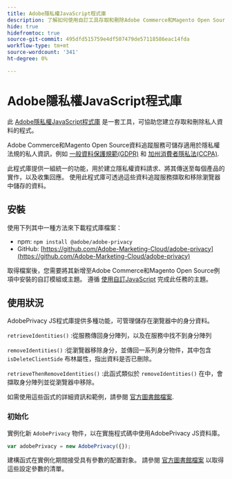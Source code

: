 ```yaml
---
title: Adobe隱私權JavaScript程式庫
description: 了解如何使用自訂工具存取和刪除Adobe Commerce和Magento Open Source收集的客戶個人資訊。
hide: true
hidefromtoc: true
source-git-commit: 495dfd515759e4df507479de57118586eac14fda
workflow-type: tm+mt
source-wordcount: '341'
ht-degree: 0%

---
```



# Adobe隱私權JavaScript程式庫

<!-- TODO: Remove hide metadata when the library has been integrated with Commerce. -->

此 [Adobe隱私權JavaScript程式庫](https://developer.adobe.com/apis/experienceplatform/gdpr/services/allservices.html) 是一套工具，可協助您建立存取和刪除私人資料的程式。

Adobe Commerce和Magento Open Source資料追蹤服務可儲存適用於隱私權法規的私人資訊，例如 [一般資料保護規範(GDPR)](gdpr.md) 和 [加州消費者隱私法(CCPA)](ccpa.md).

此程式庫提供一組統一的功能，用於建立隱私權資料請求、將其傳送至每個產品的實作，以及收集回應。 使用此程式庫可透過這些資料追蹤服務擷取和移除瀏覽器中儲存的資料。

## 安裝

使用下列其中一種方法來下載程式庫檔案：

- npm: `npm install @adobe/adobe-privacy`
- GitHub: [https://github.com/Adobe-Marketing-Cloud/adobe-privacy](https://github.com/Adobe-Marketing-Cloud/adobe-privacy)

取得檔案後，您需要將其新增至Adobe Commerce和Magento Open Source例項中安裝的自訂模組或主題。 遵循 [使用自訂JavaScript](https://developer.adobe.com/commerce/frontend-core/javascript/custom/) 完成此任務的主題。

## 使用狀況

AdobePrivacy JS程式庫提供多種功能，可管理儲存在瀏覽器中的身分資料。

`retrieveIdentities()`
:從服務傳回身分陣列，以及在服務中找不到身分陣列

`removeIdentities()`
:從瀏覽器移除身分，並傳回一系列身分物件，其中包含 `isDeleteClientSide` 布林屬性，指出資料是否已刪除。

`retrieveThenRemoveIdentities()`
:此函式類似於 `removeIdentities()` 在中，會擷取身分陣列並從瀏覽器中移除。

如需使用這些函式的詳細資訊和範例，請參閱 [官方圖書館檔案](https://developer.adobe.com/apis/experienceplatform/gdpr/services/allservices.html).

### 初始化

實例化新 `AdobePrivacy` 物件，以在實施程式碼中使用AdobePrivacy JS資料庫。

```js
var adobePrivacy = new AdobePrivacy({});
```

建構函式在實例化期間接受具有參數的配置對象。
請參閱 [官方圖書館檔案](https://developer.adobe.com/apis/experienceplatform/gdpr/services/allservices.html) 以取得這些設定參數的清單。
